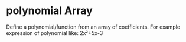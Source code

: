 # polynomial Array
Define a polynomial/function from an array of coefficients.
For example expression of polynomial like: 2x²+5x-3

